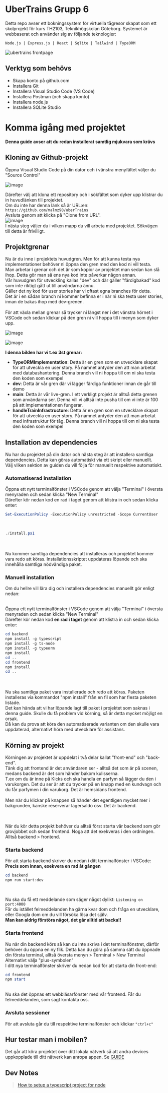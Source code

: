 # UberTrains Grupp 6

Detta repo avser ett bokningssystem för virtuella tågresor skapat som ett skolprojekt för kurs TH2103, Teknikhögskolan Göteborg.
Systemet är webbaserat och använder sig av följande teknologier:

`Node.js | Express.js | React | Sqlite | Tailwind | TypeORM`

![ubertrains frontpage](img/2022-01-16-21-55-10.png)

## Verktyg som behövs

- Skapa konto på github.com
- Installera Git
- Installera Visual Studio Code (VS Code)
- Installera Postman (och skapa konto)
- Installera node.js
- Installera SQLite Studio

# Komma igång med projektet
**Denna guide avser att du redan installerat samtlig mjukvara som krävs**
## Kloning av Github-projekt
Öppna Visual Studio Code på din dator och i vänstra menyfältet väljer du "Source Control" <br>

![image](https://user-images.githubusercontent.com/70197523/146829432-7047612b-81b0-4898-bc67-71f3cf4ec1c6.png)

Därefter välj att klona ett repository och i sökfältet som dyker upp klistrar du in huvudlänken till projektet. <br>
Om du inte har denna länk så är URL:en: `https://github.com/malmz90/uberTrains` <br>
Avsluta genom att klicka på "Clone from URL". <br>
![image](https://user-images.githubusercontent.com/70197523/146829709-b154e920-f446-41e5-8861-fe0ec9b6ab7c.png)
<br>
I nästa steg väljer du i vilken mapp du vill arbeta med projektet. Sökvägen till detta är frivilligt. <br>

## Projektgrenar

Nu är du inne i projektets huvudgren. Men för att kunna testa nya implementationer behöver ni öppna den gren med den kod ni vill testa. <br>
Man arbetar i grenar och det är som kopior av projektet man sedan kan slå ihop. Detta gör man så ens nya kod inte påverkar någon annan. <br>
Vår huvudgren för utveckling kallas "dev" och där gäller "färdigbakad" kod som inte riktigt gått ut till användarna ännu. <br>
Gäller det ny kod för user stories har vi oftast egna branches för detta. <br>
Det är i en sådan branch ni kommer befinna er i när ni ska testa user stories, innan de bakas ihop med dev-grenen. <br> <br>
För att växla mellan grenar så trycker ni längst ner i det vänstra hörnet i VSCode och sedan klickar på den gren ni vill hoppa till i menyn som dyker upp. <br>

![image](https://user-images.githubusercontent.com/70197523/146832513-c1bde069-d0e9-4810-8b46-0138b448b80e.png) <br>

![image](https://user-images.githubusercontent.com/70197523/146832667-486eb21d-b78e-431e-88fc-b23d26521750.png) <br>

**I denna bilden har vi t.ex 3st grenar:** <br>

<ul>
  <li><strong>TypeORMImplementation</strong>: Detta är en gren som en utvecklare skapat för att utveckla en user story. På namnet antyder den att man arbetat med databashantering. Denna branch vill ni hoppa till om ni ska testa den koden som exempel</li>
  <li><strong>dev</strong>: Detta är vår gren där vi lägger färdiga funktioner innan de går till demo</li>
  <li><strong>main</strong>: Detta är vår live-gren. I ett verkligt projekt är alltså detta grenen som användarna ser. Denna vill vi alltså inte pusha till om vi inte är 100 på att implementationen fungerar.</li>
  <li><strong>handleTrainInfrastructure</strong>: Detta är en gren som en utvecklare skapat för att utveckla en user story. På namnet antyder den att man arbetat med infrastruktur för tåg. Denna branch vill ni hoppa till om ni ska testa den koden som exempel</li>
</ul>

## Installation av dependencies

Nu har du projektet på din dator och nästa steg är att installera samtliga dependencies. Detta kan göras automatiskt via ett skript eller manuellt. <br>
Välj vilken sektion av guiden du vill följa för manuellt respektive automatiskt.

### Automatiserad installation

Öppna ett nytt terminalfönster i VSCode genom att välja "Terminal" i översta menyraden och sedan klicka "New Terminal" <br>
Därefter kör nedan kod en rad i taget genom att klistra in och sedan klicka enter: <br>

```powershell
Set-ExecutionPolicy -ExecutionPolicy unrestricted -Scope CurrentUser
``` 

<br>

```powershell
./install.ps1
```

<br><br>
Nu kommer samtliga dependencies att installeras och projektet kommer vara redo att köras.
Installationsskriptet uppdateras löpande och ska innehålla samtliga nödvändiga paket.

### Manuell installation

Om du hellre vill lära dig och installera dependencies manuellt gör enligt nedan: <br> <br>

Öppna ett nytt terminalfönster i VSCode genom att välja "Terminal" i översta menyraden och sedan klicka "New Terminal" <br>
Därefter kör nedan kod **en rad i taget** genom att klistra in och sedan klicka enter: <br>

```powershell
cd backend
npm install -g typescript
npm install -g ts-node
npm install -g typeorm
npm install
cd ..
cd frontend
npm install
cd ..
```
<br><br>
Nu ska samtliga paket vara installerade och redo att köras. Paketen installeras via kommandot "npm install" från en fil som har flesta paketen listade. <br>
Det kan hända att vi har löpande lagt till paket i projektet som saknas i denna guide. Skulle du få problem vid körning, så är detta mycket möjligt en orsak. <br>
Då kan du prova att köra den automatiserade varianten om den skulle vara uppdaterad, alternativt höra med utvecklare för assistans.

## Körning av projekt

Körningen av projektet är uppdelat i två delar kallat "front-end" och "back-end". <br>
Tänk dig att frontend är det användaren ser - alltså det som är på scenen, medans backend är det som händer bakom kulisserna. <br>
T.ex om du är inne på Kicks och ska handla en parfym så lägger du den i varukorgen. Det du ser är att du trycker på en knapp med en kundvagn och du får parfymen i din varukorg.
Det är hemsidans frontend. <br> <br>
Men när du klickar på knappen så händer det egentligen mycket mer i bakgrunden, kanske reserverar lagersaldo osv. Det är backend.

<br> <br>
När du kör detta projekt behöver du alltså först starta vår backend som gör grovjobbet och sedan frontend. Noga att det exekveras i den ordningen. Alltså backend > frontend.

### Starta backend
För att starta backend skriver du nedan i ditt terminalfönster i VSCode: <br>
**Precis som innan, exekvera en rad åt gången** <br>
```powershell
cd backend
npm run start:dev
```

<br>

Nu ska du få ett meddelande som säger något dylikt: `Listening on port:4000` 
<br>
Får du istället felmeddelanden ha gärna kvar dom och fråga en utvecklare, eller Googla dom om du vill försöka lösa det själv. <br> 
**Man kan aldrig förstöra något, det går alltid att backa!!**

### Starta frontend

Nu när din backend körs så kan du inte skriva i det terminalfönstret, därför behöver du öppna en ny flik. Detta kan du göra på samma sätt du öppnade din första terminal, alltså översta menyn > Terminal > New Terminal <br>
Alternativt välja "plus-symbolen"
<br>
I ditt nya terminalfönster skriver du nedan kod för att starta din front-end: <br>

```powershell
cd frontend
npm start
```

<br>
Nu ska det öppnas ett webbläsarfönster med vår frontend. Får du felmeddelanden, som sagt kontakta oss.

### Avsluta sessioner

För att avsluta går du till respektive terminalfönster och klickar `"ctrl+c"`
## Hur testar man i mobilen?

Det går att köra projektet över ditt lokala nätverk så att andra devices uppkopplade till ditt nätverk kan anropa appen. Se [GUIDE](./how-to-test-mobile.md)
## Dev Notes

>[How to setup a typescript project for node](https://khalilstemmler.com/blogs/typescript/node-starter-project/)
